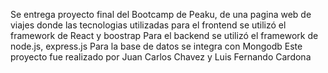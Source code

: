 Se entrega proyecto final del Bootcamp de Peaku, de una pagina web de viajes donde las tecnologias utilizadas para el frontend se utilizó el framework de React y boostrap 
Para el backend se utilizó el framework de node.js, express.js
Para la base de datos se integra con Mongodb
Este proyecto fue realizado por Juan Carlos Chavez y Luis Fernando Cardona
